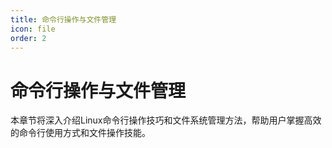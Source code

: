 ```yaml
---
title: 命令行操作与文件管理
icon: file
order: 2
---
```


# 命令行操作与文件管理

本章节将深入介绍Linux命令行操作技巧和文件系统管理方法，帮助用户掌握高效的命令行使用方式和文件操作技能。
